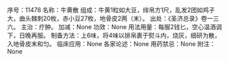 序号：11478
名称：牛黄散
组成：牛黄1粒如大豆，绯帛方1尺，乱发2团如鸡子大，曲头棘刺20枚，赤小豆27枚，地骨皮2两（末）。
出处：《圣济总录》卷一三六。
主治：疔肿。
加减：None
功效：None
用法用量：每服2钱匕，空心温酒调下，日晚再服。
制备方法：上6味，将4味以排帛裹于熨斗内，烧灰，细研为散，入地骨皮末和匀。
临床应用：None
各家论述：None
用药禁忌：None
附注：None
